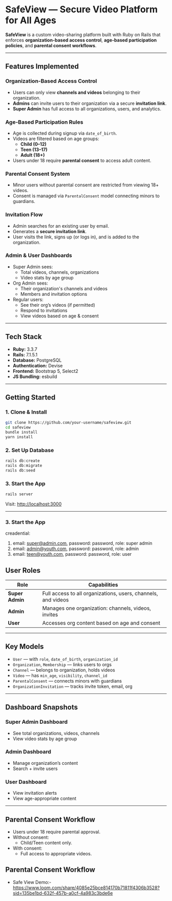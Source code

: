 
# SafeView — Secure Video Platform for All Ages

**SafeView** is a custom video-sharing platform built with Ruby on Rails that enforces **organization-based access control**, **age-based participation policies**, and **parental consent workflows**.

---

## Features Implemented

### Organization-Based Access Control
- Users can only view **channels and videos** belonging to their organization.
- **Admins** can invite users to their organization via a secure **invitation link**.
- **Super Admin** has full access to all organizations, users, and analytics.

### Age-Based Participation Rules
- Age is collected during signup via `date_of_birth`.
- Videos are filtered based on age groups:
  - **Child (0–12)**
  - **Teen (13–17)**
  - **Adult (18+)**
- Users under 18 require **parental consent** to access adult content.

### Parental Consent System
- Minor users without parental consent are restricted from viewing 18+ videos.
- Consent is managed via `ParentalConsent` model connecting minors to guardians.

### Invitation Flow
- Admin searches for an existing user by email.
- Generates a **secure invitation link**.
- User visits the link, signs up (or logs in), and is added to the organization.

### Admin & User Dashboards
- Super Admin sees:
  - Total videos, channels, organizations
  - Video stats by age group
- Org Admin sees:
  - Their organization's channels and videos
  - Members and invitation options
- Regular users:
  - See their org’s videos (if permitted)
  - Respond to invitations
  - View videos based on age & consent

---

## Tech Stack

- **Ruby:** 3.3.7
- **Rails:** 7.1.5.1
- **Database:** PostgreSQL
- **Authentication:** Devise
- **Frontend:** Bootstrap 5, Select2
- **JS Bundling:** esbuild

---

## Getting Started

### 1. Clone & Install

```bash
git clone https://github.com/your-username/safeview.git
cd safeview
bundle install
yarn install
```

### 2. Set Up Database

```bash
rails db:create
rails db:migrate
rails db:seed
```

### 3. Start the App

```bash
rails server
```

Visit: [http://localhost:3000](http://localhost:3000)

---

### 3. Start the App
creadential:
1. email: super@admin.com, password: password, role: super admin
2. email: admin@youth.com, password: password, role: admin
3. email: teen@youth.com, password: password,  role: user

##  User Roles

| Role         | Capabilities |
|--------------|--------------|
| **Super Admin** | Full access to all organizations, users, channels, and videos |
| **Admin**        | Manages one organization: channels, videos, invites |
| **User**         | Accesses org content based on age and consent |

---

## Key Models

- `User` — with `role`, `date_of_birth`, `organization_id`
- `Organization`, `Membership` — links users to orgs
- `Channel` — belongs to organization, holds videos
- `Video` — has `min_age`, `visibility`, `channel_id`
- `ParentalConsent` — connects minors with guardians
- `OrganizationInvitation` — tracks invite token, email, org

---

## Dashboard Snapshots

### Super Admin Dashboard
- See total organizations, videos, channels
- View video stats by age group

### Admin Dashboard
- Manage organization’s content
- Search + invite users

### User Dashboard
- View invitation alerts
- View age-appropriate content

---

## Parental Consent Workflow

- Users under 18 require parental approval.
- Without consent:
  - Child/Teen content only.
- With consent:
  - Full access to appropriate videos.

## Parental Consent Workflow
- Safe View Demo:- https://www.loom.com/share/4085e25bce814170b71811f4306b3528?sid=135be1bd-632f-457b-a0cf-4a983c3bde6e
